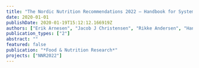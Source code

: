 ```yaml
---
title: "The Nordic Nutrition Recommendations 2022 – Handbook for Systematic Reviews (in preparation)"
date: 2020-01-01
publishDate: 2020-01-19T15:12:12.166919Z
authors: ["Erik Arnesen", "Jacob J Christensen", "Rikke Andersen", "Hanna Eneroth", "Maijaliisa Erkkola", "Anne Høyer", "Eva Warensjö Lemming", "Helle Margrete Meltzer", "Þórhallur Ingi Þórhallsson", "Inga Þórsdóttir", "Ursula Schwab", "Rune Blomhoff"]
publication_types: ["2"]
abstract: ""
featured: false
publication: "*Food & Nutrition Research*"
projects: ["NNR2022"]
---
```


